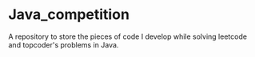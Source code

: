 # Java_competition
A repository to store the pieces of code I develop while solving leetcode and topcoder's problems in Java.
